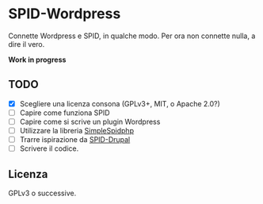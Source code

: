 # SPID-Wordpress

Connette Wordpress e SPID, in qualche modo. Per ora non connette nulla, a dire il vero.

**Work in progress**

## TODO
- [X] Scegliere una licenza consona (GPLv3+, MIT, o Apache 2.0?)
- [ ] Capire come funziona SPID
- [ ] Capire come si scrive un plugin Wordpress
- [ ] Utilizzare la libreria [SimpleSpidphp](https://github.com/dev4pa/simplespidphp)
- [ ] Trarre ispirazione da [SPID-Drupal](https://github.com/dev4pa/spid-drupal)
- [ ] Scrivere il codice.

## Licenza

GPLv3 o successive.